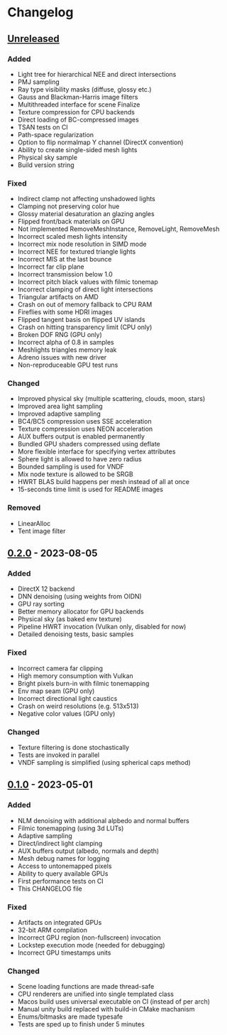 # Changelog

## [Unreleased]

### Added

- Light tree for hierarchical NEE and direct intersections
- PMJ sampling
- Ray type visibility masks (diffuse, glossy etc.)
- Gauss and Blackman-Harris image filters
- Multithreaded interface for scene Finalize
- Texture compression for CPU backends
- Direct loading of BC-compressed images
- TSAN tests on CI
- Path-space regularization
- Option to flip normalmap Y channel (DirectX convention)
- Ability to create single-sided mesh lights
- Physical sky sample
- Build version string

### Fixed

- Indirect clamp not affecting unshadowed lights
- Clamping not preserving color hue
- Glossy material desaturation an glazing angles
- Flipped front/back materials on GPU
- Not implemented RemoveMeshInstance, RemoveLight, RemoveMesh
- Incorrect scaled mesh lights intensity
- Incorrect mix node resolution in SIMD mode
- Incorrect NEE for textured triangle lights
- Incorrect MIS at the last bounce
- Incorrect far clip plane
- Incorrect transmission below 1.0
- Incorrect pitch black values with filmic tonemap
- Incorrect clamping of direct light intersections
- Triangular artifacts on AMD
- Crash on out of memory fallback to CPU RAM
- Fireflies with some HDRI images
- Flipped tangent basis on flipped UV islands
- Crash on hitting transparency limit (CPU only)
- Broken DOF RNG (GPU only)
- Incorrect alpha of 0.8 in samples
- Meshlights triangles memory leak
- Adreno issues with new driver
- Non-reproduceable GPU test runs

### Changed

- Improved physical sky (multiple scattering, clouds, moon, stars)
- Improved area light sampling
- Improved adaptive sampling
- BC4/BC5 compression uses SSE acceleration
- Texture compression uses NEON acceleration
- AUX buffers output is enabled permanently
- Bundled GPU shaders compressed using deflate
- More flexible interface for specifying vertex attributes
- Sphere light is allowed to have zero radius
- Bounded sampling is used for VNDF
- Mix node texture is allowed to be SRGB
- HWRT BLAS build happens per mesh instead of all at once
- 15-seconds time limit is used for README images

### Removed

- LinearAlloc
- Tent image filter

## [0.2.0] - 2023-08-05

### Added

- DirectX 12 backend
- DNN denoising (using weights from OIDN)
- GPU ray sorting
- Better memory allocator for GPU backends
- Physical sky (as baked env texture)
- Pipeline HWRT invocation (Vulkan only, disabled for now)
- Detailed denoising tests, basic samples

### Fixed

- Incorrect camera far clipping
- High memory consumption with Vulkan
- Bright pixels burn-in with filmic tonemapping
- Env map seam (GPU only)
- Incorrect directional light caustics
- Crash on weird resolutions (e.g. 513x513)
- Negative color values (GPU only)

### Changed

- Texture filtering is done stochastically
- Tests are invoked in parallel
- VNDF sampling is simplified (using spherical caps method)

## [0.1.0] - 2023-05-01

### Added

- NLM denoising with additional alpbedo and normal buffers
- Filmic tonemapping (using 3d LUTs)
- Adaptive sampling
- Direct/indirect light clamping
- AUX buffers output (albedo, normals and depth)
- Mesh debug names for logging
- Access to untonemapped pixels
- Ability to query available GPUs
- First performance tests on CI
- This CHANGELOG file

### Fixed

- Artifacts on integrated GPUs
- 32-bit ARM compilation
- Incorrect GPU region (non-fullscreen) invocation
- Lockstep execution mode (needed for debugging)
- Incorrect GPU timestamps units

### Changed

- Scene loading functions are made thread-safe
- CPU renderers are unified into single templated class
- Macos build uses universal executable on CI (instead of per arch)
- Manual unity build replaced with build-in CMake machanism
- Enums/bitmasks are made typesafe
- Tests are sped up to finish under 5 minutes



[Unreleased]: https://gitlab.com/sergcpp/Ray/-/compare/v0.2.0...master
[0.2.0]: https://gitlab.com/sergcpp/Ray/-/releases/v0.2.0
[0.1.0]: https://gitlab.com/sergcpp/Ray/-/releases/v0.1.0
